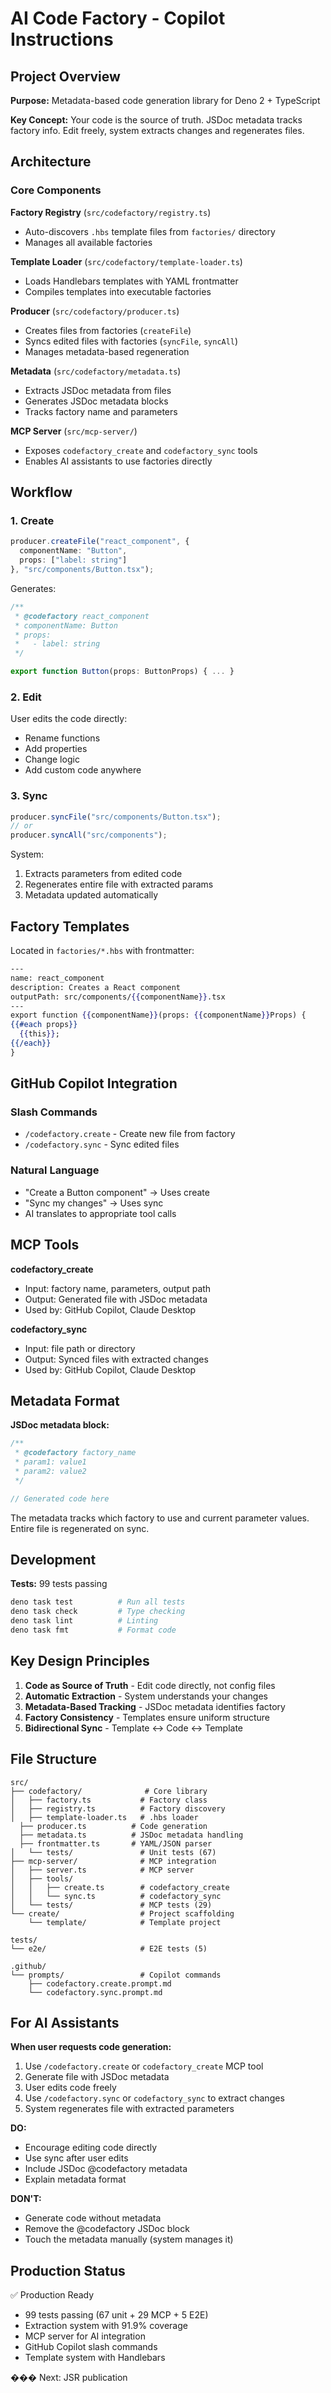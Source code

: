 # AI Code Factory - Copilot Instructions

## Project Overview

**Purpose:** Metadata-based code generation library for Deno 2 + TypeScript

**Key Concept:** Your code is the source of truth. JSDoc metadata tracks factory info. Edit freely, system extracts changes and regenerates files.

## Architecture

### Core Components

**Factory Registry** (`src/codefactory/registry.ts`)
- Auto-discovers `.hbs` template files from `factories/` directory
- Manages all available factories

**Template Loader** (`src/codefactory/template-loader.ts`)
- Loads Handlebars templates with YAML frontmatter
- Compiles templates into executable factories

**Producer** (`src/codefactory/producer.ts`)
- Creates files from factories (`createFile`)
- Syncs edited files with factories (`syncFile`, `syncAll`)
- Manages metadata-based regeneration

**Metadata** (`src/codefactory/metadata.ts`)
- Extracts JSDoc metadata from files
- Generates JSDoc metadata blocks
- Tracks factory name and parameters

**MCP Server** (`src/mcp-server/`)
- Exposes `codefactory_create` and `codefactory_sync` tools
- Enables AI assistants to use factories directly

## Workflow

### 1. Create
```typescript
producer.createFile("react_component", {
  componentName: "Button",
  props: ["label: string"]
}, "src/components/Button.tsx");
```

Generates:
```typescript
/**
 * @codefactory react_component
 * componentName: Button
 * props:
 *   - label: string
 */

export function Button(props: ButtonProps) { ... }
```

### 2. Edit
User edits the code directly:
- Rename functions
- Add properties
- Change logic
- Add custom code anywhere

### 3. Sync
```typescript
producer.syncFile("src/components/Button.tsx");
// or
producer.syncAll("src/components");
```

System:
1. Extracts parameters from edited code
2. Regenerates entire file with extracted params
3. Metadata updated automatically

## Factory Templates

Located in `factories/*.hbs` with frontmatter:

```handlebars
---
name: react_component
description: Creates a React component
outputPath: src/components/{{componentName}}.tsx
---
export function {{componentName}}(props: {{componentName}}Props) {
{{#each props}}
  {{this}};
{{/each}}
}
```

## GitHub Copilot Integration

### Slash Commands
- `/codefactory.create` - Create new file from factory
- `/codefactory.sync` - Sync edited files

### Natural Language
- "Create a Button component" → Uses create
- "Sync my changes" → Uses sync
- AI translates to appropriate tool calls

## MCP Tools

**codefactory_create**
- Input: factory name, parameters, output path
- Output: Generated file with JSDoc metadata
- Used by: GitHub Copilot, Claude Desktop

**codefactory_sync**
- Input: file path or directory
- Output: Synced files with extracted changes
- Used by: GitHub Copilot, Claude Desktop

## Metadata Format

**JSDoc metadata block:**
```typescript
/**
 * @codefactory factory_name
 * param1: value1
 * param2: value2
 */

// Generated code here
```

The metadata tracks which factory to use and current parameter values. Entire file is regenerated on sync.

## Development

**Tests:** 99 tests passing
```bash
deno task test          # Run all tests
deno task check         # Type checking
deno task lint          # Linting
deno task fmt           # Format code
```

## Key Design Principles

1. **Code as Source of Truth** - Edit code directly, not config files
2. **Automatic Extraction** - System understands your changes
3. **Metadata-Based Tracking** - JSDoc metadata identifies factory
4. **Factory Consistency** - Templates ensure uniform structure
5. **Bidirectional Sync** - Template ↔ Code ↔ Template

## File Structure

```
src/
├── codefactory/              # Core library
│   ├── factory.ts           # Factory class
│   ├── registry.ts          # Factory discovery
│   ├── template-loader.ts   # .hbs loader
  ├── producer.ts          # Code generation
  ├── metadata.ts          # JSDoc metadata handling
  ├── frontmatter.ts       # YAML/JSON parser
│   └── tests/               # Unit tests (67)
├── mcp-server/              # MCP integration
│   ├── server.ts            # MCP server
│   ├── tools/
│   │   ├── create.ts        # codefactory_create
│   │   └── sync.ts          # codefactory_sync
│   └── tests/               # MCP tests (29)
└── create/                  # Project scaffolding
    └── template/            # Template project

tests/
└── e2e/                     # E2E tests (5)

.github/
└── prompts/                 # Copilot commands
    ├── codefactory.create.prompt.md
    └── codefactory.sync.prompt.md
```

## For AI Assistants

**When user requests code generation:**

1. Use `/codefactory.create` or `codefactory_create` MCP tool
2. Generate file with JSDoc metadata
3. User edits code freely
4. Use `/codefactory.sync` or `codefactory_sync` to extract changes
5. System regenerates file with extracted parameters

**DO:**
- Encourage editing code directly
- Use sync after user edits
- Include JSDoc @codefactory metadata
- Explain metadata format

**DON'T:**
- Generate code without metadata
- Remove the @codefactory JSDoc block
- Touch the metadata manually (system manages it)

## Production Status

✅ Production Ready
- 99 tests passing (67 unit + 29 MCP + 5 E2E)
- Extraction system with 91.9% coverage
- MCP server for AI integration
- GitHub Copilot slash commands
- Template system with Handlebars

��� Next: JSR publication
